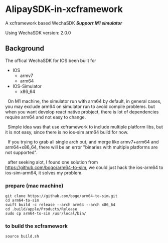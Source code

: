 # AlipaySDK-in-xcframework
 A xcframework based WechaSDK ***Support M1 simulator***

Using WechaSDK version: 2.0.0


## Background
The offical WechaSDK for IOS been built for 
- IOS
    - armv7
    - arm64
- IOS-Simulator
    - x86_64

&nbsp;&nbsp;On M1 machine, the simulator run with arm64 by default, in general cases, you may exclude arm64 on simulator run to avoid compile problems. but when you want develop react native probject, there is lot of dependencies require arm64 and not easy to change.

&nbsp;&nbsp;Simple idea was that use xcframework to include multiple platform libs, but it is not easy, since there is no ios-sim arm64 build for now.

&nbsp;&nbsp;If you trying to grab all single arch out, and merge like armv7+arm64 and arm64+x86_64, there will be an error "binaries with multiple platforms are not supported".

&nbsp;&nbsp;after seeking alot, I found one solution from https://github.com/bogo/arm64-to-sim, we could just hack the ios-arm64 to ios-sim-arm64, it solves my problem.

### prepare (mac machine)
```
git clone https://github.com/bogo/arm64-to-sim.git
cd arm64-to-sim
swift build -c release --arch arm64 --arch x86_64
cd .build/apple/Products/Release
sudo cp arm64-to-sim /usr/local/bin/
```


### to build the xcframework
```
source build.sh
```